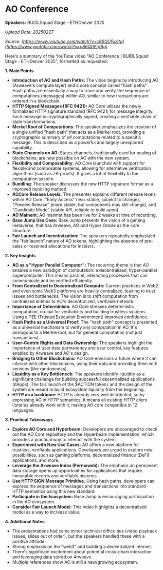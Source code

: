 # AO Conference

**Speakers:** BUIDLSquad Stage - ETHDenver 2025


*Upload Date: 20250227*

*Source: [https://www.youtube.com/watch?v=c86QOFip1tg](https://www.youtube.com/watch?v=c86QOFip1tg)*

Here's a summary of the YouTube video "AO Conference | BUIDLSquad Stage - ETHDenver 2025", formatted as requested:

**1. Main Points**

*   **Introduction of AO and Hash Paths:** The video begins by introducing AO (Arweave's compute layer) and a core concept called "hash paths".  Hash paths are essentially a way to trace and verify the sequence of computations (messages) within AO, similar to how transactions are ordered in a blockchain.
*   **HTTP Signed Messages (RFC 9421):** AO Core utilizes the newly formalized HTTP signature standard (RFC 9421) for message integrity. Each message is cryptographically signed, creating a verifiable chain of state transformations.
*  **Merkel Root of Computations**: The speaker emphasizes the creation of a single unified "hash path" that acts as a Merkel root, providing a cryptographic summary of *all* computations related to a specific message.  This is described as a powerful and largely unexplored capability.
*  **State Channels on AO**: States channels, traditionally used for scaling of blockchains, are now possible on AO with the new system.
* **Flexibility and Composability:** AO Core launched with support for flexible and composable systems, allowing for alternative verification algorithms (such as ZK-proofs). It gives a lot of flexibility to the computation system.
* **Bundling**: The speaker discusses the new HTTP signature format as a improved bundling method.
*  **AOCore Release Levels:** The presenter explains different release levels within AO Core: "Early Access" (less stable, subject to change), "Preview Release" (more stable, but components may still change), and "Candidate Mode" (stable API, reliable to build upon).
* **AO Mainent:** AO mainnet has been live for 2 weeks at time of recording.
* **Base Jump Use Case:** Base Jump presents the vision of a gaming metaverse, that has Arweave, AO and Hyper Oracle as the core structure.
*   **Fair Launch and Incentivization:** The speakers repeatedly emphasized the "fair launch" nature of AO tokens, highlighting the absence of pre-sales or reserved allocations for insiders.

**2. Key Insights**

*   **AO as a "Hyper Parallel Computer":** The recurring theme is that AO enables a new paradigm of computation: a decentralized, hyper-parallel supercomputer. This means parallel, interacting processes that can communicate and be verified efficiently.
*   **From Centralized to Decentralized Compute:** Current practices in Web2 and even some Web3 platforms are heavily centralized, leading to trust issues and bottlenecks. The vision is to shift computation from centralized entities to AO's decentralized, verifiable network.
*   **Importance of Determinism:** AO Core stresses deterministic computation, crucial for verifiability and building trustless systems. Using a TEE (Trusted Execution Environment) improves confidence.
*   **Hash Paths as a Universal Proof:**  The "hash path" concept is presented as a universal mechanism to verify any computation in AO.  It's analogous to a Merkle root, but for general computation (not just transactions).
*   **User-Centric Rights and Data Ownership:** The speakers highlight the importance of user data permanency and user control, key features enabled by Arweave and AO's design.
*   **Bridging to Other Blockchains:** AO Core envisions a future where it can interact with other blockchains, using their data and providing them with services (like randomness).
*   **Liquidity as a Key Bottleneck:** The speakers identify liquidity as a significant challenge for building successful decentralized applications (dApps). The fair launch of the $ACTION tokens and the design of the system are meant to build ecosystem liquidity from the beginning.
*  **HTTP as a backbone**: HTTP is already very well distributed, so by expressing AO in HTTP semantics, it means all existing HTTP client libraries already work with it, making AO core compatible in 12 languages.

**3. Practical Takeaways**

*   **Explore AO Core and Hyperbeam:** Developers are encouraged to check out the AO Core repository and the Hyperbeam implementation, which provides a practical way to interact with the system.
*   **Experiment with New Use Cases:** AO offers a new platform for trustless, verifiable applications. Developers are urged to explore new possibilities, such as gaming platforms, decentralized finance (DeFi) applications, and more.
*   **Leverage the Arweave Index (Permaweb):** The emphasis on permanent data storage opens up opportunities for applications that require immutable records and verifiable histories.
*   **Use HTTP SIGN Message Primitive.** Using hash paths, developers can express the sequence of messages and transactions into standard HTTP semantics using this new standard.
*   **Participate in the Ecosystem:** Base Jump is encouraging participation in the AO ecosystem.
*   **Consider Fair Launch Model:** This video highlights a decentralized model as a way to increase value.

**4. Additional Notes**

*   The presentations had some minor technical difficulties (video playback issues, slides out of order), but the speakers handled these with a positive attitude.
*   Strong emphasis on the "web3" and building a decentralized internet.
*   There's significant excitement about potential cross-chain interaction and leveraging data stored on Arweave.
*   Multiple references show AO is still a new/growing ecosystem.